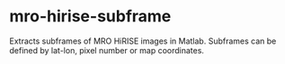 # mro-hirise-subframe
Extracts subframes of MRO HiRISE images in Matlab. Subframes can be defined by lat-lon, pixel number or map coordinates.

